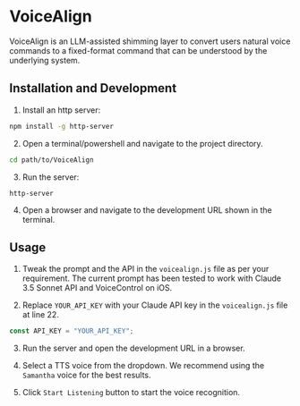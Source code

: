 # VoiceAlign

VoiceAlign is an LLM-assisted shimming layer to convert users natural voice commands to a fixed-format command that can be understood by the underlying system. 

## Installation and Development

1. Install an http server: 
```bash
npm install -g http-server
```

2. Open a terminal/powershell and navigate to the project directory.
```bash
cd path/to/VoiceAlign
```

3. Run the server: 
```
http-server
```

4. Open a browser and navigate to the development URL shown in the terminal.

## Usage
1. Tweak the prompt and the API in the `voicealign.js` file as per your requirement. The current prompt has been tested to work with Claude 3.5 Sonnet API and VoiceControl on iOS.

2. Replace `YOUR_API_KEY` with your Claude API key in the `voicealign.js` file at line 22.
```javascript
const API_KEY = "YOUR_API_KEY";
```

3. Run the server and open the development URL in a browser.

4. Select a TTS voice from the dropdown. We recommend using the `Samantha` voice for the best results.

5. Click `Start Listening` button to start the voice recognition.
